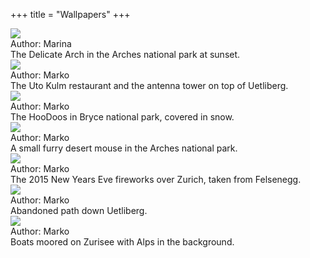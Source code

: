 +++
title = "Wallpapers"
+++
<div class="photogallery">

<div class="photoframe">
  <div class="photo">
    <a href="https://drive.google.com/open?id=0B3e2zRvXHH5FRWV6TGthZEliXzQ">
      <img src="/img/Delicate%20Arch%20At%20Sunset%20-%20Arches%20National%20Part%20thumbnail.jpeg" />
    </a>
  </div>
  <div class="description">
    <div class="author">
      Author: Marina
    </div>
    The Delicate Arch in the Arches national park at sunset.
  </div>
</div>

<div class="photoframe">
  <div class="photo">
    <a href="https://drive.google.com/open?id=0B3e2zRvXHH5FSlZQMzBiOWRNTkk">
      <img src="/img/Uetliberg%20in%20dark%20fog%20thumbnail.jpeg" />
    </a>
  </div>
  <div class="description">
    <div class="author">
      Author: Marko
    </div>
    The Uto Kulm restaurant and the antenna tower on top of Uetliberg.
  </div>
</div>

<div class="photoframe">
  <div class="photo">
    <a href="https://drive.google.com/open?id=0B3e2zRvXHH5FZFhzY0IzYTJZX1E">
      <img src="/img/Snow%20Covered%20HooDoos%20-%20Bryce%20National%20Park%20thumbnail.jpeg" />
    </a>
  </div>
  <div class="description">
    <div class="author">
      Author: Marko
    </div>
    The HooDoos in Bryce national park, covered in snow.
  </div>
</div>

<div class="photoframe">
  <div class="photo">
    <a href="https://drive.google.com/open?id=0B3e2zRvXHH5Fd3NVYWVoWmtqd3M">
      <img src="/img/Desert%20Mouse%20-%20Arches%20National%20Park%20thumbnail.jpeg" />
    </a>
  </div>
  <div class="description">
    <div class="author">
      Author: Marko
    </div>
    A small furry desert mouse in the Arches national park.
  </div>
</div>

<div class="photoframe">
  <div class="photo">
    <a href="https://drive.google.com/open?id=0B3e2zRvXHH5FODZ3MFFIVW96c2M">
      <img src="/img/New%20Year%202015%20Fireworks%20Over%20Zurich%20thumbnail.jpeg" />
    </a>
  </div>
  <div class="description">
    <div class="author">
      Author: Marko
    </div>
    The 2015 New Years Eve fireworks over Zurich, taken from Felsenegg.
  </div>
</div>

<div class="photoframe">
  <div class="photo">
    <a href="https://drive.google.com/open?id=0B3e2zRvXHH5FZm5Sd1F0Y3NfSkU">
      <img src="/img/Abandoned path down Uetliberg thumbnail.jpg" />
    </a>
  </div>
  <div class="description">
    <div class="author">
      Author: Marko
    </div>
    Abandoned path down Uetliberg.
  </div>
</div>

<div class="photoframe">
  <div class="photo">
    <a href="https://drive.google.com/open?id=0B3e2zRvXHH5FMnE4eDE2QzJOTDg">
      <img src="/img/Boats moored on Zurisee with Alps thumbnail.jpg" />
    </a>
  </div>
  <div class="description">
    <div class="author">
      Author: Marko
    </div>
    Boats moored on Zurisee with Alps in the background.
  </div>
</div>

</div>
